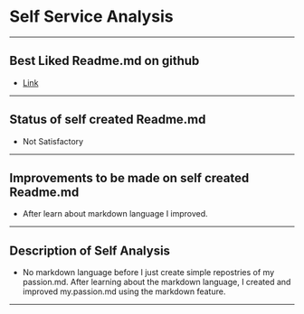 # Self Service Analysis
***
## Best Liked Readme.md on github
- [Link](https://youtu.be/bpdvNwvEeSE)
-------
## Status of self created Readme.md
+ Not Satisfactory
----------
## Improvements to be made on self created Readme.md
- After learn about markdown language I improved.
------------
## Description of Self Analysis
- No markdown language before I just create simple repostries of my passion.md. After learning about the markdown language, I created and improved my.passion.md using the markdown feature.
-----------
